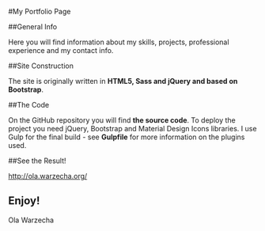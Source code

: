 #My Portfolio Page

##General Info

Here you will find information about my skills, projects, professional experience and my contact info.

##Site Construction

The site is originally written in **HTML5, Sass and jQuery and based on Bootstrap**.

##The Code

On the GitHub repository you will find **the source code**.
To deploy the project you need jQuery, Bootstrap and Material Design Icons libraries.
I use Gulp for the final build - see **Gulpfile** for more information on the plugins used.

##See the Result!

http://ola.warzecha.org/


Enjoy!
--
Ola Warzecha
